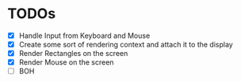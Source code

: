 # TODOs

+ [x] Handle Input from Keyboard and Mouse
+ [x] Create some sort of rendering context and attach it to the display
+ [x] Render Rectangles on the screen
+ [x] Render Mouse on the screen
+ [ ] BOH

